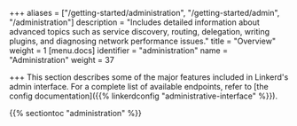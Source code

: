 +++
aliases = ["/getting-started/administration", "/getting-started/admin", "/administration"]
description = "Includes detailed information about advanced topics such as service discovery, routing, delegation, writing plugins, and diagnosing network performance issues."
title = "Overview"
weight = 1
[menu.docs]
identifier = "administration"
name = "Administration"
weight = 37

+++
This section describes some of the major features included in Linkerd's admin
interface. For a complete list of available endpoints, refer to
[the config documentation]({{% linkerdconfig "administrative-interface" %}}).

{{% sectiontoc "administration" %}}